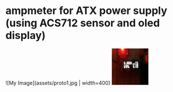 ampmeter for ATX power supply (using ACS712 sensor and oled display)
====================
![My Image](assets/proto1.jpg | width=400)
<img src="assets/proto1.jpg" width="100" height="100">
